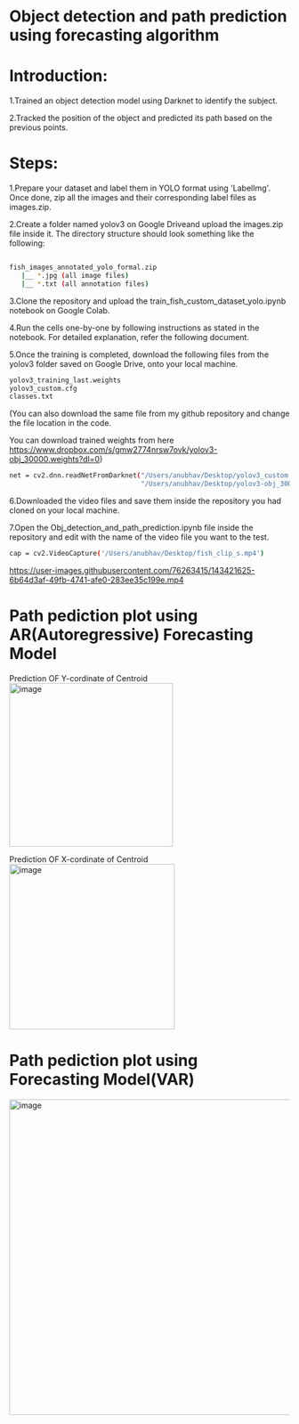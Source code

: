 # Object detection and path prediction using forecasting algorithm

# Introduction:

1.Trained an object detection model using Darknet to identify the subject.

2.Tracked the position of the object and predicted its path based on the previous points.


# Steps:

1.Prepare your dataset and label them in YOLO format using 'LabelImg'. Once done, zip all the images and their corresponding label files as images.zip.

2.Create a folder named yolov3 on Google Driveand upload the images.zip file inside it. The directory structure should look something like the following:
```bash

fish_images_annotated_yolo_formal.zip
   |__ *.jpg (all image files)
   |__ *.txt (all annotation files)
```
3.Clone the repository and upload the train_fish_custom_dataset_yolo.ipynb
 notebook on Google Colab.

4.Run the cells one-by-one by following instructions as stated in the notebook. For detailed explanation, refer the following document.

5.Once the training is completed, download the following files from the yolov3 folder saved on Google Drive, onto your local machine.
```bash
yolov3_training_last.weights
yolov3_custom.cfg
classes.txt
```
(You can also download the same file from my github repository 
and change the file location in the code.

You can download trained weights from here
https://www.dropbox.com/s/gmw2774nrsw7ovk/yolov3-obj_30000.weights?dl=0)
```bash
net = cv2.dnn.readNetFromDarknet("/Users/anubhav/Desktop/yolov3_custom.cfg",
                                 "/Users/anubhav/Desktop/yolov3-obj_30000.weights")
```

6.Downloaded the video files and save them inside the repository you had cloned on your local machine.


7.Open the Obj_detection_and_path_prediction.ipynb file inside the repository and edit with the name of the video file you want to the test.
```bash
cap = cv2.VideoCapture('/Users/anubhav/Desktop/fish_clip_s.mp4')
```


https://user-images.githubusercontent.com/76263415/143421625-6b64d3af-49fb-4741-afe0-283ee35c199e.mp4





# Path pediction plot using AR(Autoregressive) Forecasting Model

Prediction OF Y-cordinate of Centroid<br>
<img width="294" alt="image" src="https://user-images.githubusercontent.com/76263415/143420899-93aa4b89-3574-40c4-9642-addfecf5adc5.png">

Prediction OF X-cordinate of Centroid<br>
<img width="297" alt="image" src="https://user-images.githubusercontent.com/76263415/143421061-ad914f48-db69-4bc0-8280-421be0ea7341.png">



# Path pediction plot using Forecasting Model(VAR)
<img width="567" alt="image" src="https://user-images.githubusercontent.com/76263415/143420834-d7a02244-5656-451f-a420-6145d7f00ea8.png">




